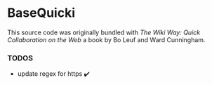 # BaseQuicki

This source code was originally bundled with _The Wiki Way: Quick Collaboration on the Web_ a book by Bo Leuf and Ward Cunningham.


### TODOS

- update regex for https :heavy_check_mark:

